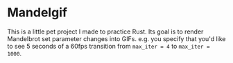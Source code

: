 # Mandelgif
This is a little pet project I made to practice Rust. Its goal is to render
Mandelbrot set parameter changes into GIFs. e.g. you specify that you'd like to
see 5 seconds of a 60fps transition from `max_iter = 4` to `max_iter = 1000`.
